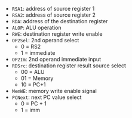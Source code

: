 - `RSA1`: address of source register 1
- `RSA2`: address of source register 2
- `RDA`: address of the destination register
- `ALOP`: ALU operation
- `RWE`: destination register write enable
- `OP2Sel`: 2nd operand select
	- 0 = RS2
	- 1 = immediate
- `OP2Im`: 2nd operand immediate input
- `RDSrc`: destination register result source select
	- 00 = ALU
	- 01 = Memory
	- 10 = PC+1
- `MemWE`: memory write enable signal
- `PCNext`: next PC value select
	- 0 = PC + 1
	- 1 = imm